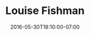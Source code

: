 ---
title: "Louise Fishman"
description: "A new website for Louise Fishman, a prominent abstract artist."
date: "2016-05-30T18:10:00-07:00"
gallery: 
- 
  url: "/assets/images/louisefishman.png"
  caption: " "
tags: "art"
---